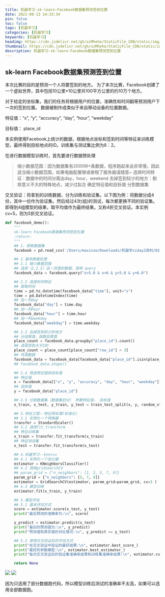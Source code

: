 ```yaml
---
title: 机器学习-sk-learn-Facebook数据集预测签到位置
date: 2021-08-13 14:33:34
pin: false
toc: false
tags: [机器学习]
categories: [机器学习]
keywords: [机器学习]
headimg: https://cdn.jsdelivr.net/gh/xzMhehe/StaticFile_CDN/static/img/202108131436463.png
thumbnail: https://cdn.jsdelivr.net/gh/xzMhehe/StaticFile_CDN/static/img/202108131436463.png
description: 机器学习-sk-learn-Facebook数据集预测签到位置
---
```


## sk-learn Facebook数据集预测签到位置

本次比赛的目的是预测一个人将要签到的地方。 为了本次比赛，Facebook创建了一个虚拟世界，其中包括10公里*10公里共100平方公里的约10万个地方。

对于给定的坐标集，我们的任务将根据用户的位置，准确性和时间戳等预测用户下一次的签到位置。 数据被制作成类似于来自移动设备的位置数据。

特征值：“x”, “y”, “accuracy”, “day”, “hour”, “weekday”

目标值： place_id

本实例使用Facebook上统计的数据，根据地点坐标和签到时间等特征来训练模型，最终得到目标地点的ID。训练集与测试集比例为8：2。

在进行数据模型训练时，首先要进行数据预处理

>缩小数据范围：因为数据集有2000W+条数据，程序跑起来会非常慢，因此适当缩小数据范围，如果电脑配置够或者租了服务器请随意~
>选择时间特征：数据中的时间分离出day，hour，weekend
>去掉签到较少的地方：剔除意义不大的特殊地点，减少过拟合
>确定特征值和目标值
>分割数据集

交叉验证：将拿到的训练数据，分为训练和验证集。以下图为例：将数据分成4份，其中一份作为验证集。然后经过4次(组)的测试，每次都更换不同的验证集。即得到4组模型的结果，取平均值作为最终结果。又称4折交叉验证。本实例cv=5，则为5折交叉验证。

```py
def facebook_demo():
    """
    sk-learn Facebook数据集预测签到位置
    :return:
    """
    ## 1、获取数据集
    facebook = pd.read_csv('/Users/maxinze/Downloads/机器学xiday2资料/02-代码/FBlocation/train.csv')

    ## 2.基本数据处理
    ## 2.1 缩小数据范围
    ## 选择（2,2.5）这一范围的数据，使用 query
    facebook_data = facebook.query("x>5.0 & x<6 & y>5.0 & y<6.0")

    ## 2.2 选择时间特征
    ## 提取时间
    time = pd.to_datetime(facebook_data["time"], unit="s")
    time = pd.DatetimeIndex(time)
    ## 加一列day
    facebook_data["day"] = time.day
    ## 加一列hour
    facebook_data["hour"] = time.hour
    ## 加一列weekday
    facebook_data["weekday"] = time.weekday

    ## 2.3 去掉签到较少的地方
    ## 分组聚类，按数目聚类
    place_count = facebook_data.groupby("place_id").count()
    ## 选择签到大于3的
    place_count = place_count[place_count["row_id"] > 3]
    ## 传递数据
    facebook_data = facebook_data[facebook_data["place_id"].isin(place_count.index)]
    ## facebook_data.shape()

    ## 2.4 筛选特征值和目标值
    ## 特征值
    x = facebook_data[["x", "y", "accuracy", "day", "hour", "weekday"]]
    ## 目标值
    y = facebook_data["place_id"]

    ## 2.5 分割数据集（数据集划分） 参数特征值， 目标值
    x_train, x_test, y_train, y_test = train_test_split(x, y, random_state=22)

    ## 3.特征工程--特征预处理(标准化)
    ## 3.1 实例化一个转换器
    transfer = StandardScaler()
    ## 3.2 调用fit_transform
    ## 特征训练集
    x_train = transfer.fit_transform(x_train)
    ## 特征测试集
    x_test = transfer.fit_transform(x_test)

    ## 4.机器学习--knn+cv
    ## 4.1 实例化一个估计器
    estimator = KNeighborsClassifier()
    ## 4.2 调用gridsearchCV
    ## param_grid = {"n_neighbors": [1, 3, 5, 7, 9]}
    param_grid = {"n_neighbors": [5, 7, 9]}
    estimator = GridSearchCV(estimator, param_grid=param_grid, cv=3 )
    ## 4.3 模型训练
    estimator.fit(x_train, y_train)

    ## 5.模型评估
    ## 5.1 基本评估方式
    score = estimator.score(x_test, y_test)
    print("最后预测的准确率为:\n", score)

    y_predict = estimator.predict(x_test)
    print("最后的预测值为:\n", y_predict)
    print("预测值和真实值的对比情况:\n", y_predict == y_test)

    ## 5.2 使用交叉验证后的评估方式
    print("在交叉验证中验证的最好结果:\n", estimator.best_score_)
    print("最好的参数模型:\n", estimator.best_estimator_)
    print("每次交叉验证后的验证集准确率结果和训练集准确率结果:\n", estimator.cv_results_)

    return None
```

![](https://cdn.jsdelivr.net/gh/xzMhehe/StaticFile_CDN/static/img/202108131432427.png)
![](https://cdn.jsdelivr.net/gh/xzMhehe/StaticFile_CDN/static/img/202108131432331.png)

因为只选用了部分数据跑代码，所以模型训练后测试的准确率不太高，如果可以选用全部数据跑。


